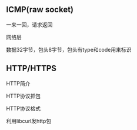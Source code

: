 ## ICMP(raw socket)

一来一回，请求返回

网络层



数据32字节，包头8字节，包头有type和code用来标识

## HTTP/HTTPS

HTTP简介

HTTP协议抓包

HTTP协议格式

利用libcurl发http包